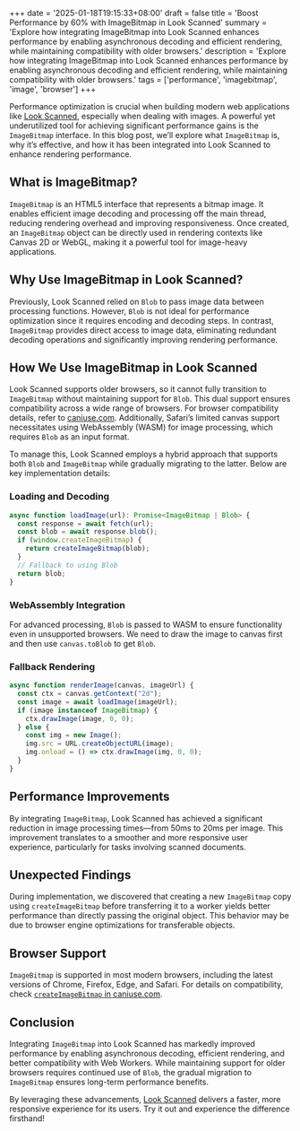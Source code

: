 +++
date = '2025-01-18T19:15:33+08:00'
draft = false
title = 'Boost Performance by 60% with ImageBitmap in Look Scanned'
summary = 'Explore how integrating ImageBitmap into Look Scanned enhances performance by enabling asynchronous decoding and efficient rendering, while maintaining compatibility with older browsers.'
description = 'Explore how integrating ImageBitmap into Look Scanned enhances performance by enabling asynchronous decoding and efficient rendering, while maintaining compatibility with older browsers.'
tags = ['performance', 'imagebitmap', 'image', 'browser']
+++

Performance optimization is crucial when building modern web applications like [Look Scanned](https://lookscanned.io), especially when dealing with images. A powerful yet underutilized tool for achieving significant performance gains is the `ImageBitmap` interface. In this blog post, we’ll explore what `ImageBitmap` is, why it’s effective, and how it has been integrated into Look Scanned to enhance rendering performance.

## What is ImageBitmap?

`ImageBitmap` is an HTML5 interface that represents a bitmap image. It enables efficient image decoding and processing off the main thread, reducing rendering overhead and improving responsiveness. Once created, an `ImageBitmap` object can be directly used in rendering contexts like Canvas 2D or WebGL, making it a powerful tool for image-heavy applications.

## Why Use ImageBitmap in Look Scanned?

Previously, Look Scanned relied on `Blob` to pass image data between processing functions. However, `Blob` is not ideal for performance optimization since it requires encoding and decoding steps. In contrast, `ImageBitmap` provides direct access to image data, eliminating redundant decoding operations and significantly improving rendering performance.

## How We Use ImageBitmap in Look Scanned

Look Scanned supports older browsers, so it cannot fully transition to `ImageBitmap` without maintaining support for `Blob`. This dual support ensures compatibility across a wide range of browsers. For browser compatibility details, refer to [caniuse.com](https://caniuse.com/createimagebitmap). Additionally, Safari’s limited canvas support necessitates using WebAssembly (WASM) for image processing, which requires `Blob` as an input format.

To manage this, Look Scanned employs a hybrid approach that supports both `Blob` and `ImageBitmap` while gradually migrating to the latter. Below are key implementation details:

### Loading and Decoding

```typescript
async function loadImage(url): Promise<ImageBitmap | Blob> {
  const response = await fetch(url);
  const blob = await response.blob();
  if (window.createImageBitmap) {
    return createImageBitmap(blob);
  }
  // Fallback to using Blob
  return blob;
}
```

### WebAssembly Integration

For advanced processing, `Blob` is passed to WASM to ensure functionality even in unsupported browsers. We need to draw the image to canvas first and then use `canvas.toBlob` to get `Blob`.

### Fallback Rendering

```typescript
async function renderImage(canvas, imageUrl) {
  const ctx = canvas.getContext("2d");
  const image = await loadImage(imageUrl);
  if (image instanceof ImageBitmap) {
    ctx.drawImage(image, 0, 0);
  } else {
    const img = new Image();
    img.src = URL.createObjectURL(image);
    img.onload = () => ctx.drawImage(img, 0, 0);
  }
}
```

## Performance Improvements

By integrating `ImageBitmap`, Look Scanned has achieved a significant reduction in image processing times—from 50ms to 20ms per image. This improvement translates to a smoother and more responsive user experience, particularly for tasks involving scanned documents.

## Unexpected Findings

During implementation, we discovered that creating a new `ImageBitmap` copy using `createImageBitmap` before transferring it to a worker yields better performance than directly passing the original object. This behavior may be due to browser engine optimizations for transferable objects.

## Browser Support

`ImageBitmap` is supported in most modern browsers, including the latest versions of Chrome, Firefox, Edge, and Safari. For details on compatibility, check [`createImageBitmap` in caniuse.com](https://caniuse.com/createimagebitmap).

## Conclusion

Integrating `ImageBitmap` into Look Scanned has markedly improved performance by enabling asynchronous decoding, efficient rendering, and better compatibility with Web Workers. While maintaining support for older browsers requires continued use of `Blob`, the gradual migration to `ImageBitmap` ensures long-term performance benefits.

By leveraging these advancements, [Look Scanned](https://lookscanned.io) delivers a faster, more responsive experience for its users. Try it out and experience the difference firsthand!
